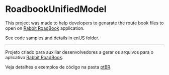 # RoadbookUnifiedModel

This project was made to help developers to genarate the route book files to open on [Rabbit RoadBook](https://play.google.com/store/apps/details?id=com.rabbit.roadbook) application.

See code samples and details in [enUS](enUS) folder.

---

Projeto criado para auxiliar desenvolvedores a gerar os arquivos para o aplicativo [Rabbit RoadBook](https://play.google.com/store/apps/details?id=com.rabbit.roadbook).

Veja detalhes e exemplos de código na pasta [ptBR](ptBR).
